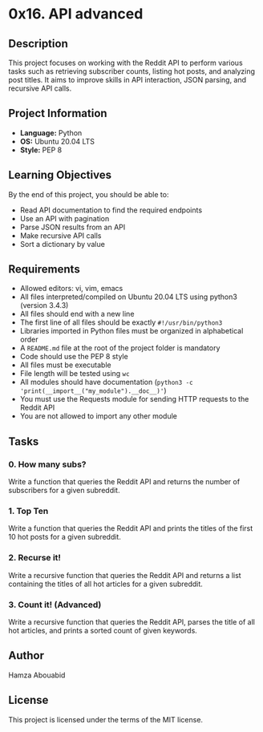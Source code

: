 
# 0x16. API advanced

## Description
This project focuses on working with the Reddit API to perform various tasks such as retrieving subscriber counts, listing hot posts, and analyzing post titles. It aims to improve skills in API interaction, JSON parsing, and recursive API calls.

## Project Information
- **Language:** Python
- **OS:** Ubuntu 20.04 LTS
- **Style:** PEP 8

## Learning Objectives
By the end of this project, you should be able to:
- Read API documentation to find the required endpoints
- Use an API with pagination
- Parse JSON results from an API
- Make recursive API calls
- Sort a dictionary by value

## Requirements
- Allowed editors: vi, vim, emacs
- All files interpreted/compiled on Ubuntu 20.04 LTS using python3 (version 3.4.3)
- All files should end with a new line
- The first line of all files should be exactly `#!/usr/bin/python3`
- Libraries imported in Python files must be organized in alphabetical order
- A `README.md` file at the root of the project folder is mandatory
- Code should use the PEP 8 style
- All files must be executable
- File length will be tested using `wc`
- All modules should have documentation (`python3 -c 'print(__import__("my_module").__doc__)'`)
- You must use the Requests module for sending HTTP requests to the Reddit API
- You are not allowed to import any other module

## Tasks

### 0. How many subs?
Write a function that queries the Reddit API and returns the number of subscribers for a given subreddit.

### 1. Top Ten
Write a function that queries the Reddit API and prints the titles of the first 10 hot posts for a given subreddit.

### 2. Recurse it!
Write a recursive function that queries the Reddit API and returns a list containing the titles of all hot articles for a given subreddit.

### 3. Count it! (Advanced)
Write a recursive function that queries the Reddit API, parses the title of all hot articles, and prints a sorted count of given keywords.

## Author
Hamza Abouabid

## License
This project is licensed under the terms of the MIT license.